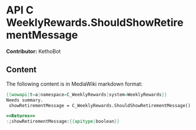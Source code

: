 # API C WeeklyRewards.ShouldShowRetirementMessage

**Contributor:** KethoBot

## Content

The following content is in MediaWiki markdown format:

```mediawiki
{{wowapi|t=a|namespace=C_WeeklyRewards|system=WeeklyRewards}}
Needs summary.
 showRetirementMessage = C_WeeklyRewards.ShouldShowRetirementMessage()

==Returns==
:;showRetirementMessage:{{apitype|boolean}}
```